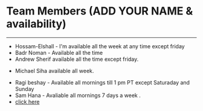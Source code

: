 # Team Members (ADD YOUR NAME & availability)
---
- Hossam-Elshall - I'm available all the week at any time except friday
- Badr Noman - Available all the time
- Andrew Sherif available all the time except friday. 
+ Michael Siha available all week.
- Ragi beshay - Available all mornings till 1 pm PT except Saturaday and Sunday
- Sam Hana - Avaliable all mornings 7 days a week .
- [click here](http://www.facebook.com)
